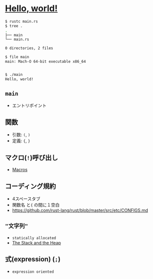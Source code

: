 # [Hello, world!](https://doc.rust-lang.org/1.2.0/book/hello-world.html)


~~~bash
$ rustc main.rs
$ tree .
.
├── main
└── main.rs

0 directories, 2 files

$ file main
main: Mach-O 64-bit executable x86_64


$ ./main
Hello, world!
~~~

## `main`

- エントリポイント

## 関数

- 引数: `(`, `)`
- 定義: `{`,  `}`

## マクロ(`!`)呼び出し

- [Macros](https://doc.rust-lang.org/1.2.0/book/macros.html)

## コーディング規約

- 4スペースタブ
- 関数名 と`{` の間に１空白
- https://github.com/rust-lang/rust/blob/master/src/etc/CONFIGS.md

## `"文字列"`

- `statically allocated`
- [The Stack and the Heap](https://doc.rust-lang.org/1.2.0/book/the-stack-and-the-heap.html)

## 式(expression) (`;`)

- `expression oriented`

